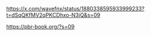 https://x.com/wavefnx/status/1880338595933999233?t=dSqQKfMV2qPKCDhxo-N3jQ&s=09

https://pbr-book.org/?s=09